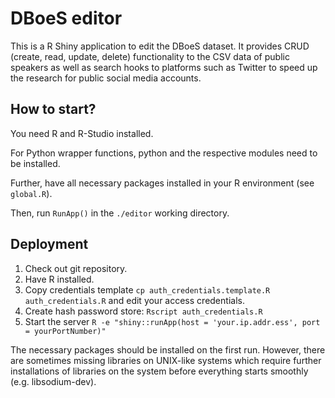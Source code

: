 DBoeS editor
============

This is a R Shiny application to edit the DBoeS dataset. It provides CRUD (create, read, update, delete) functionality to the CSV data of public speakers as well as search hooks to platforms such as Twitter to speed up the research for public social media accounts.

How to start?
---------------

You need R and R-Studio installed.

For Python wrapper functions, python and the respective modules need to be installed.

Further, have all necessary packages installed in your R environment (see `global.R`).

Then, run `RunApp()` in the `./editor` working directory.

Deployment
---------------

1. Check out git repository.
2. Have R installed.
3. Copy credentials template `cp auth_credentials.template.R auth_credentials.R` and edit your access credentials.
4. Create hash password store: `Rscript auth_credentials.R`
5. Start the server `R -e "shiny::runApp(host = 'your.ip.addr.ess', port = yourPortNumber)"`

The necessary packages should be installed on the first run. However, there are sometimes missing libraries on UNIX-like systems which require further installations of libraries on the system before everything starts smoothly (e.g. libsodium-dev).
